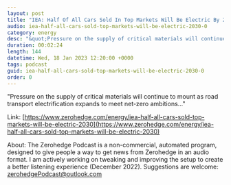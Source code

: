 ```yaml
---
layout: post
title: "IEA: Half Of All Cars Sold In Top Markets Will Be Electric By 2030"
audio: iea-half-all-cars-sold-top-markets-will-be-electric-2030-0
category: energy
desc: "&quot;Pressure on the supply of critical materials will continue to mount as road transport electrification expands to meet net-zero ambitions...&quot;"
duration: 00:02:24
length: 144
datetime: Wed, 18 Jan 2023 12:20:00 +0000
tags: podcast
guid: iea-half-all-cars-sold-top-markets-will-be-electric-2030-0
order: 0
---
```

&quot;Pressure on the supply of critical materials will continue to mount as road transport electrification expands to meet net-zero ambitions...&quot;

Link: [https://www.zerohedge.com/energy/iea-half-all-cars-sold-top-markets-will-be-electric-2030](https://www.zerohedge.com/energy/iea-half-all-cars-sold-top-markets-will-be-electric-2030)

About: The Zerohedge Podcast is a non-commercial, automated program, designed to give people a way to get news from Zerohedge in an audio format.  I am actively working on tweaking and improving the setup to create a better listening experience (December 2022).  Suggestions are welcome: [zerohedgePodcast@outlook.com](mailto:zerohedgePodcast@outlook.com)